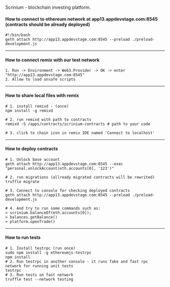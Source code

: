 Scrinium - blockchain investing platform.

#### How to connect to ethereum network at app13.appdevstage.com:8545 (contracts should be already deployed)
```
#!/bin/bash
geth attach http://app13.appdevstage.com:8545 --preload ./preload-development.js
```

-----------------------------------

#### How to connect remix with our test network
```
1. Run -> Environment -> Web3.Provider -> OK -> enter "http://app13.appdevstage.com:8545"
2. Allow to load unsafe scripts
```

-----------------------------------

#### How to share local files with remix
```
# 1. install remixd - (once)
npm install -g remixd

# 2. run remixd with path to contracts
remixd -S /apps/contracts/scrinium-contracts # path to your code

# 3. click to chain icon in remix IDE named 'Connect to localhost'
```

-----------------------------------

#### How to deploy contracts
```
# 1. Unlock base account
geth attach http://app13.appdevstage.com:8545 --exec "personal.unlockAccount(eth.accounts[0], '123')"

# 2. run migrations (allready migrated contracts will be rewrited)
truffle migrate

# 3. Connect to console for checking deployed contracts
geth attach http://app13.appdevstage.com:8545 --preload ./preload-development.js

# 4. And try to run some commands such as:
> scrinium.balanceOf(eth.accounts[0]);
> balances.getBalance()
> platform.openTrade()
```

-----------------------------------

#### How to run tests
```
# 1. Install testrpc (run once)
sudo npm install -g ethereumjs-testrpc
npm install
# 2. Run testrpc in another console - it runs fake and fast rpc network for running unit tests
testrpc
# 3. Run tests on fast network
truffle test --network testing
```
